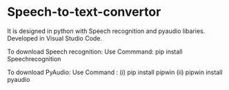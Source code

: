 # Speech-to-text-convertor
It is designed in python with Speech recognition and pyaudio libaries.
Developed in Visual Studio Code.

To download Speech recognition:
    Use Commmand: pip install Speechrecognition 
    
To download PyAudio:
    Use Command : (i)  pip install pipwin
                  (ii) pipwin install pyaudio

